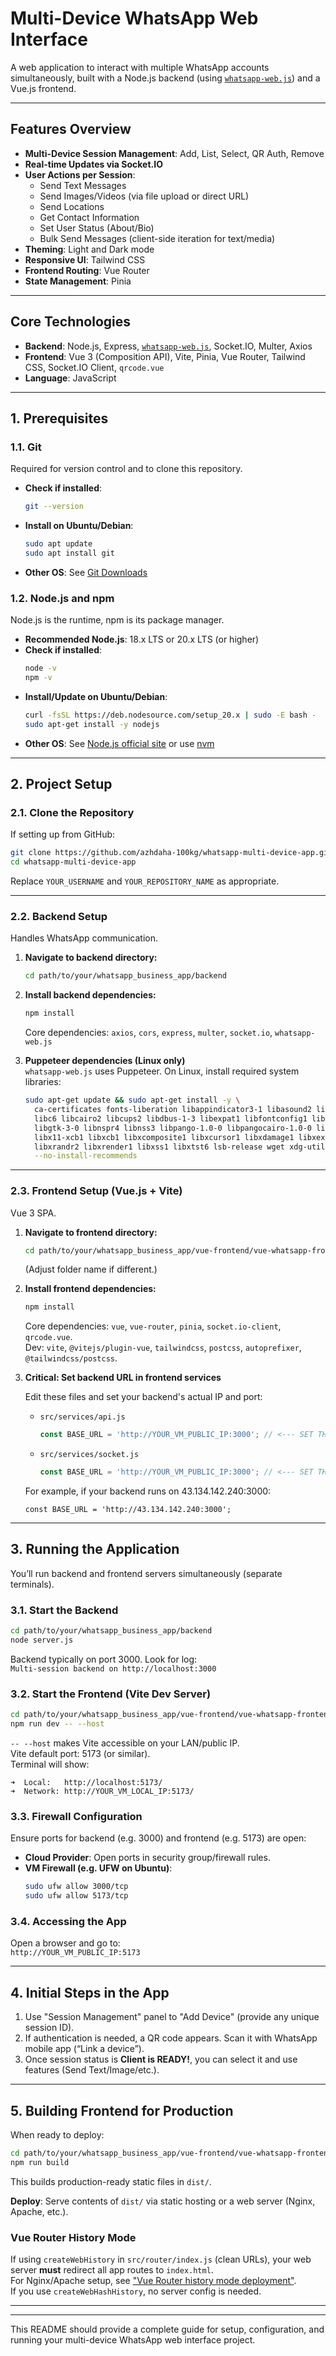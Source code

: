 # Multi-Device WhatsApp Web Interface

A web application to interact with multiple WhatsApp accounts simultaneously, built with a Node.js backend (using [`whatsapp-web.js`](https://github.com/pedroslopez/whatsapp-web.js)) and a Vue.js frontend.

---

## Features Overview

- **Multi-Device Session Management**: Add, List, Select, QR Auth, Remove
- **Real-time Updates via Socket.IO**
- **User Actions per Session**:
    - Send Text Messages
    - Send Images/Videos (via file upload or direct URL)
    - Send Locations
    - Get Contact Information
    - Set User Status (About/Bio)
    - Bulk Send Messages (client-side iteration for text/media)
- **Theming**: Light and Dark mode
- **Responsive UI**: Tailwind CSS
- **Frontend Routing**: Vue Router
- **State Management**: Pinia

---

## Core Technologies

- **Backend**: Node.js, Express, [`whatsapp-web.js`](https://github.com/pedroslopez/whatsapp-web.js), Socket.IO, Multer, Axios
- **Frontend**: Vue 3 (Composition API), Vite, Pinia, Vue Router, Tailwind CSS, Socket.IO Client, `qrcode.vue`
- **Language**: JavaScript

---

## 1. Prerequisites

### 1.1. Git

Required for version control and to clone this repository.

- **Check if installed**:
  ```bash
  git --version
  ```
- **Install on Ubuntu/Debian**:
  ```bash
  sudo apt update
  sudo apt install git
  ```
- **Other OS**: See [Git Downloads](https://git-scm.com/downloads)

### 1.2. Node.js and npm

Node.js is the runtime, npm is its package manager.

- **Recommended Node.js**: 18.x LTS or 20.x LTS (or higher)
- **Check if installed**:
  ```bash
  node -v
  npm -v
  ```
- **Install/Update on Ubuntu/Debian**:
  ```bash
  curl -fsSL https://deb.nodesource.com/setup_20.x | sudo -E bash -
  sudo apt-get install -y nodejs
  ```
- **Other OS**: See [Node.js official site](https://nodejs.org/) or use [nvm](https://github.com/nvm-sh/nvm)

---

## 2. Project Setup

### 2.1. Clone the Repository

If setting up from GitHub:

```bash
git clone https://github.com/azhdaha-100kg/whatsapp-multi-device-app.git
cd whatsapp-multi-device-app
```
Replace `YOUR_USERNAME` and `YOUR_REPOSITORY_NAME` as appropriate.

---

### 2.2. Backend Setup

Handles WhatsApp communication.

1. **Navigate to backend directory:**
   ```bash
   cd path/to/your/whatsapp_business_app/backend
   ```
2. **Install backend dependencies:**
   ```bash
   npm install
   ```
   Core dependencies: `axios`, `cors`, `express`, `multer`, `socket.io`, `whatsapp-web.js`

3. **Puppeteer dependencies (Linux only)**  
   `whatsapp-web.js` uses Puppeteer. On Linux, install required system libraries:
   ```bash
   sudo apt-get update && sudo apt-get install -y \
     ca-certificates fonts-liberation libappindicator3-1 libasound2 libatk-bridge2.0-0 libatk1.0-0 \
     libc6 libcairo2 libcups2 libdbus-1-3 libexpat1 libfontconfig1 libgbm1 libgcc1 libglib2.0-0 \
     libgtk-3-0 libnspr4 libnss3 libpango-1.0-0 libpangocairo-1.0-0 libstdc++6 libx11-6 \
     libx11-xcb1 libxcb1 libxcomposite1 libxcursor1 libxdamage1 libxext6 libxfixes3 libxi6 \
     libxrandr2 libxrender1 libxss1 libxtst6 lsb-release wget xdg-utils \
     --no-install-recommends
   ```

---

### 2.3. Frontend Setup (Vue.js + Vite)

Vue 3 SPA.

1. **Navigate to frontend directory:**
   ```bash
   cd path/to/your/whatsapp_business_app/vue-frontend/vue-whatsapp-frontend
   ```
   (Adjust folder name if different.)

2. **Install frontend dependencies:**
   ```bash
   npm install
   ```
   Core dependencies: `vue`, `vue-router`, `pinia`, `socket.io-client`, `qrcode.vue`.  
   Dev: `vite`, `@vitejs/plugin-vue`, `tailwindcss`, `postcss`, `autoprefixer`, `@tailwindcss/postcss`.

3. **Critical: Set backend URL in frontend services**

   Edit these files and set your backend's actual IP and port:

   - `src/services/api.js`  
     ```js
     const BASE_URL = 'http://YOUR_VM_PUBLIC_IP:3000'; // <--- SET THIS
     ```
   - `src/services/socket.js`  
     ```js
     const BASE_URL = 'http://YOUR_VM_PUBLIC_IP:3000'; // <--- SET THIS
     ```

   For example, if your backend runs on 43.134.142.240:3000:
   ```
   const BASE_URL = 'http://43.134.142.240:3000';
   ```

---

## 3. Running the Application

You’ll run backend and frontend servers simultaneously (separate terminals).

### 3.1. Start the Backend

```bash
cd path/to/your/whatsapp_business_app/backend
node server.js
```
Backend typically on port 3000. Look for log:  
`Multi-session backend on http://localhost:3000`

### 3.2. Start the Frontend (Vite Dev Server)

```bash
cd path/to/your/whatsapp_business_app/vue-frontend/vue-whatsapp-frontend
npm run dev -- --host
```
`-- --host` makes Vite accessible on your LAN/public IP.  
Vite default port: 5173 (or similar).  
Terminal will show:
```
➜  Local:   http://localhost:5173/
➜  Network: http://YOUR_VM_LOCAL_IP:5173/
```

### 3.3. Firewall Configuration

Ensure ports for backend (e.g. 3000) and frontend (e.g. 5173) are open:

- **Cloud Provider**: Open ports in security group/firewall rules.
- **VM Firewall (e.g. UFW on Ubuntu)**:
  ```bash
  sudo ufw allow 3000/tcp
  sudo ufw allow 5173/tcp
  ```

### 3.4. Accessing the App

Open a browser and go to:  
`http://YOUR_VM_PUBLIC_IP:5173`

---

## 4. Initial Steps in the App

1. Use "Session Management" panel to "Add Device" (provide any unique session ID).
2. If authentication is needed, a QR code appears. Scan it with WhatsApp mobile app (“Link a device”).
3. Once session status is **Client is READY!**, you can select it and use features (Send Text/Image/etc.).

---

## 5. Building Frontend for Production

When ready to deploy:

```bash
cd path/to/your/whatsapp_business_app/vue-frontend/vue-whatsapp-frontend
npm run build
```
This builds production-ready static files in `dist/`.

**Deploy**: Serve contents of `dist/` via static hosting or a web server (Nginx, Apache, etc.).

### Vue Router History Mode

If using `createWebHistory` in `src/router/index.js` (clean URLs), your web server **must** redirect all app routes to `index.html`.  
For Nginx/Apache setup, see ["Vue Router history mode deployment"](https://router.vuejs.org/guide/essentials/history-mode.html#example-server-configurations).  
If you use `createWebHashHistory`, no server config is needed.

---

---

This README should provide a complete guide for setup, configuration, and running your multi-device WhatsApp web interface project.
